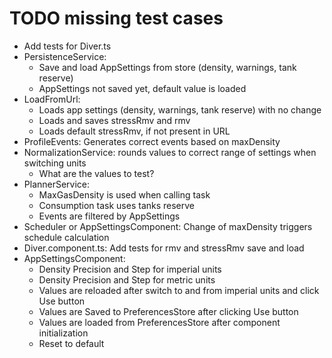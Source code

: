 # TODO missing test cases

* Add tests for Diver.ts
* PersistenceService:
  * Save and load AppSettings from store (density, warnings, tank reserve)
  * AppSettings not saved yet, default value is loaded
* LoadFromUrl:
  * Loads app settings (density, warnings, tank reserve) with no change
  * Loads and saves stressRmv and rmv
  * Loads default stressRmv, if not present in URL
* ProfileEvents: Generates correct events based on maxDensity
* NormalizationService: rounds values to correct range of settings when switching units
  * What are the values to test?
* PlannerService: 
  * MaxGasDensity is used when calling task
  * Consumption task uses tanks reserve
  * Events are filtered by AppSettings
* Scheduler or AppSettingsComponent: Change of maxDensity triggers schedule calculation
* Diver.component.ts: Add tests for rmv and stressRmv save and load
* AppSettingsComponent:
  * Density Precision and Step for imperial units
  * Density Precision and Step for metric units
  * Values are reloaded after switch to and from imperial units and click Use button
  * Values are Saved to PreferencesStore after clicking Use button
  * Values are loaded from PreferencesStore after component initialization
  * Reset to default
